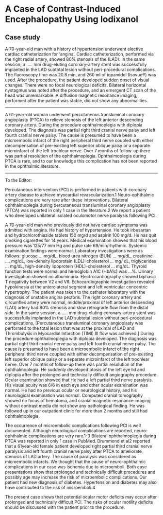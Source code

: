 # A Case of Contrast-Induced Encephalopathy Using Iodixanol
## Case study
A 70-year-old man with a history of hypertension underwent elective cardiac catheterization for ‘angina’. Cardiac catheterization, performed via the right radial artery, showed 80% stenosis of the (LAD). In the same session, a ..... mm drug-eluting coronary-artery stent was successfully implanted in the LAD subtotal lesion without peri-procedural complications. The fluoroscopy time was 20.8 min, and 260 ml of iopamidol (Isovue®) was used. After the procedure, the patient developed sudden onset of visual changes. There were no focal neurological deficits. Bilateral horizontal nystagmus was noted after the procedure, and an emergent CT scan of the head was unremarkable. A diffusion magnetic resonance imaging, performed after the patient was stable, did not show any abnormalities. 
****
A 61-year-old woman underwent percutaneous transluminal coronary angioplasty (PTCA) to relieve stenosis of the left anterior descending coronary artery. During the procedure ophthalmoplegia with diplopia developed. The diagnosis was partial right third cranial nerve palsy and left fourth cranial nerve palsy. The cause is presumed to have been a microembolic infarct of the right peripheral third nerve coupled with either decompensation of pre-existing left superior oblique palsy or a separate microinfarct of the left trochlear nerve. Over 7 months of follow-up there was partial resolution of the ophthalmoplegia. Ophthalmoplegia during PTCA is rare, and to our knowledge this complication has not been reported in the ophthalmic literature.

****

To the Editor:

Percutaneous intervention (PCI) is performed in patients with coronary artery disease to achieve myocardial revascularization.1 Neuro-ophthalmic complications are very rare after these interventions. Bilateral ophthalmoplegia during percutaneous transluminal coronary angioplasty (PTCA) was reported in only 1 case in the literature.2 We report a patient who developed unilateral isolated oculomotor nerve paralysis following PCI.

A 70-year-old man who previously did not have cardiac symptoms was admitted with angina. He had history of hypertension. He took irbesartan and hydrochlorothiazide tablets 150 mg/d and aspirin 100 mg/d. He has quit smoking cigarettes for 14 years. Medical examination showed that his blood pressure was 125/77 mm Hg and pulse rate 69/min/rhythmic. Systemic examination findings were normal. Laboratory investigations were as follows: glucose ... mg/dL, blood urea nitrogen (BUN) ... mg/dL, creatinine .... mg/dL, low-density lipoprotein (LDL)-cholesterol ... mg/ dL, triglycerides ... mg/dL, high-density lipoprotein (HDL)-cholesterol ... mg/dL. Thyroid function tests were normal and hemoglobin A1C (HbA1c) was ...%. Urinary investigation showed no albuminuria. 
Electrocardiography showed biphasic T negativity between V2 and V6. Echocardiographic investigation revealed hypokinesia at the anterolateral segment and left ventricular concentric hypertrophy. 
The patient was taken to the catheter laboratory with the diagnosis of unstable angina pectoris. The right coronary artery and circumflex artery were normal, middle/proximal of left anterior descending (LAD) artery had 80% stenosis and slow retrograde flow from the distal side. In the same session, a ..... mm drug-eluting coronary-artery stent was successfully implanted in the LAD subtotal lesion without peri-procedural complications. [Percutaneous transluminal coronary angioplasty was performed to the total lesion that was at the proximal of LAD and Thrombolysis in Myocardial Infarction (TIMI) III flow was achieved.] 
 During the procedure ophthalmoplegia with diplopia developed. The diagnosis was partial right third cranial nerve palsy and left fourth cranial nerve palsy. The cause is presumed to have been a microembolic infarct of the right peripheral third nerve coupled with either decompensation of pre-existing left superior oblique palsy or a separate microinfarct of the left trochlear nerve. Over 7 months of follow-up there was partial resolution of the ophthalmoplegia.
He suddenly developed ptosis of the left eye lid and diplopia after the prolonged and technically difficult angiography procedure. Ocular examination showed that He had a left partial third nerve paralysis. His visual acuity was 6/6 in each eye and other ocular examination was normal. He had no previous ocular or neurological history, and his neurological examination was normal. Computed cranial tomography showed no focus of hematoma, and cranial magnetic resonance imaging without contrast media did not show any pathological finding. He was followed up in our outpatient clinic for more than 2 months and still had ophthalmoplegia.

The occurrence of microembolic complications following PCI is well documented. Although neurological complications are reported, neuro-ophthalmic complications are very rare.1-3 Bilateral ophthalmoplegia during PTCA was reported in only 1 case in PubMed. Drummond et al2 reported that a 61year-old female patient developed right partial third cranial nerve paralysis and left fourth cranial nerve palsy after PTCA to ameliorate stenosis of LAD artery. The cause of paralysis was considered as microembolic infarcts. We thought that the cause of neuro-ophthalmic complications in our case was ischemia due to microemboli. Both case presentations show that prolonged and technically difficult procedures and possibly age may increase the risk of microembolic complications. Our patient had new diagnosis of diabetes. Hypertension and diabetes may also have contributed to the risk of microemboli.4

The present case shows that potential ocular motor deficits may occur after prolonged and technically difficult PCI. The risks of ocular motility deficits should be discussed with the patient prior to the procedure.


